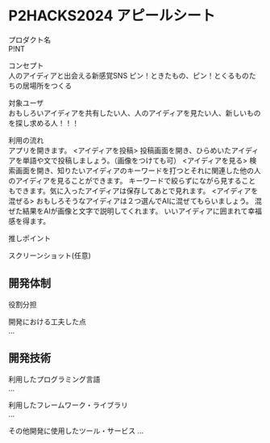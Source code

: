 # P2HACKS2024 アピールシート 

プロダクト名  
P!NT

コンセプト  
人のアイディアと出会える新感覚SNS
ピン！ときたもの、ピン！とくるものたちの居場所をつくる

対象ユーザ  
おもしろいアイディアを共有したい人、人のアイディアを見たい人、新しいものを探し求める人！！！

利用の流れ  
アプリを開きます。
	<アイディアを投稿>
    投稿画面を開き、ひらめいたアイディアを単語や文で投稿しましょう。（画像をつけても可）
  <アイディアを見る>
    検索画面を開き、知りたいアイディアのキーワードを打つとそれに関連した他の人のアイディアを見ることができます。
		キーワードで絞らずにながら見することもできます。気に入ったアイディアは保存してあとで見れます。
  <アイディアを混ぜる>
    おもしろそうなアイディアは２つ選んでAIに混ぜてもらいましょう。
    混ぜた結果をAIが画像と文字で説明してくれます。
いいアイディアに囲まれて幸福感を得ます。

推しポイント  


スクリーンショット(任意)  

## 開発体制  

役割分担  


開発における工夫した点  
...  

## 開発技術 

利用したプログラミング言語  
...  

利用したフレームワーク・ライブラリ  
...  

その他開発に使用したツール・サービス
...  
